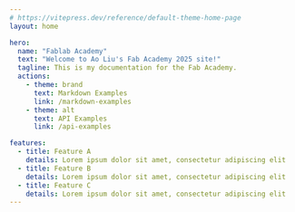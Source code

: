 ```yaml
---
# https://vitepress.dev/reference/default-theme-home-page
layout: home

hero:
  name: "Fablab Academy"
  text: "Welcome to Ao Liu's Fab Academy 2025 site!"
  tagline: This is my documentation for the Fab Academy.
  actions:
    - theme: brand
      text: Markdown Examples
      link: /markdown-examples
    - theme: alt
      text: API Examples
      link: /api-examples

features:
  - title: Feature A
    details: Lorem ipsum dolor sit amet, consectetur adipiscing elit
  - title: Feature B
    details: Lorem ipsum dolor sit amet, consectetur adipiscing elit
  - title: Feature C
    details: Lorem ipsum dolor sit amet, consectetur adipiscing elit
---
```


